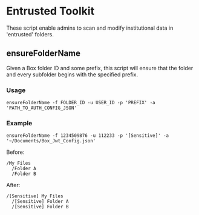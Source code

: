 # Entrusted Toolkit

These script enable admins to scan and modify institutional data in 'entrusted' folders. 

## ensureFolderName

Given a Box folder ID and some prefix, this script will ensure that the folder and every subfolder begins with the specified prefix.

### Usage

`ensureFolderName -f FOLDER_ID -u USER_ID -p 'PREFIX' -a 'PATH_TO_AUTH_CONFIG_JSON'`

### Example

`ensureFolderName -f 1234509876 -u 112233 -p '[Sensitive]' -a '~/Documents/Box_Jwt_Config.json'`

Before:

```
/My Files
  /Folder A
  /Folder B
```   

After: 

```
/[Sensitive] My Files
  /[Sensitive] Folder A
  /[Sensitive] Folder B
```
